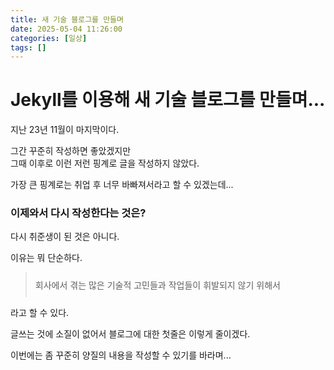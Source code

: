 ```yaml
---
title: 새 기술 블로그를 만들며
date: 2025-05-04 11:26:00
categories: [일상]
tags: []
---
```


# Jekyll를 이용해 새 기술 블로그를 만들며...

지난 23년 11월이 마지막이다. 

그간 꾸준히 작성하면 좋았겠지만 </br>
그때 이후로 이런 저런 핑계로 글을 작성하지 않았다.

가장 큰 핑계로는 취업 후 너무 바빠져서라고 할 수 있겠는데...

### 이제와서 다시 작성한다는 것은? 

다시 취준생이 된 것은 아니다. 

이유는 뭐 단순하다. 


>  <p style="padding: 10px 0;">회사에서 겪는 많은 기술적 고민들과 작업들이 휘발되지 않기 위해서 </p> 


라고 할 수 있다. 


글쓰는 것에 소질이 없어서 블로그에 대한 첫줄은 이렇게 줄이겠다. 

이번에는 좀 꾸준히 양질의 내용을 작성할 수 있기를 바라며... 



